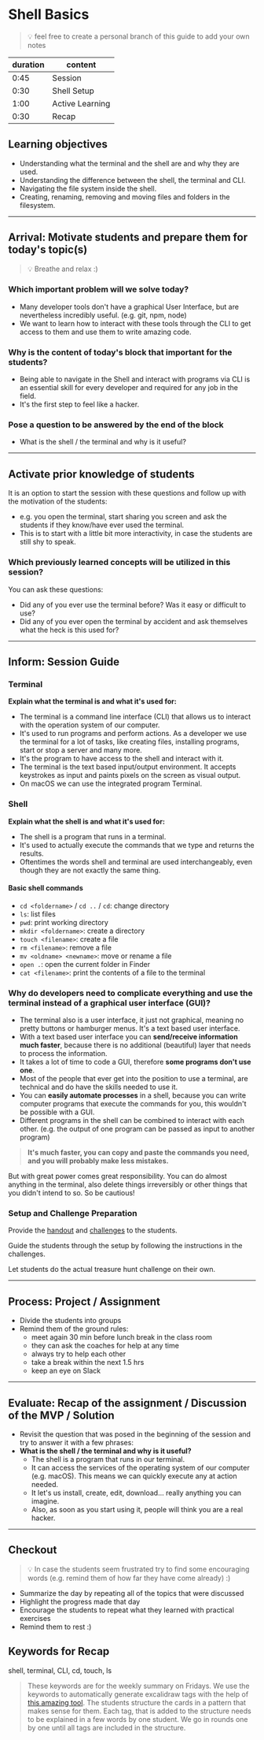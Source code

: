 # Shell Basics

> 💡 feel free to create a personal branch of this guide to add your own notes

| duration | content         |
| -------- | --------------- |
| 0:45     | Session         |
| 0:30     | Shell Setup     |
| 1:00     | Active Learning |
| 0:30     | Recap           |

## Learning objectives

- Understanding what the terminal and the shell are and why they are used.
- Understanding the difference between the shell, the terminal and CLI.
- Navigating the file system inside the shell.
- Creating, renaming, removing and moving files and folders in the filesystem.

---

## Arrival: Motivate students and prepare them for today's topic(s)

> 💡 Breathe and relax :)

### Which important problem will we solve today?

- Many developer tools don't have a graphical User Interface, but are nevertheless incredibly
  useful. (e.g. git, npm, node)
- We want to learn how to interact with these tools through the CLI to get access to them and use
  them to write amazing code.

### Why is the content of today's block that important for the students?

- Being able to navigate in the Shell and interact with programs via CLI is an essential skill for
  every developer and required for any job in the field.
- It's the first step to feel like a hacker.

### Pose a question to be answered by the end of the block

- What is the shell / the terminal and why is it useful?

---

## Activate prior knowledge of students

It is an option to start the session with these questions and follow up with the motivation of the
students:

- e.g. you open the terminal, start sharing you screen and ask the students if they know/have ever
  used the terminal.
- This is to start with a little bit more interactivity, in case the students are still shy to
  speak.

### Which previously learned concepts will be utilized in this session?

You can ask these questions:

- Did any of you ever use the terminal before? Was it easy or difficult to use?
- Did any of you ever open the terminal by accident and ask themselves what the heck is this used
  for?

---

## Inform: Session Guide

### Terminal

**Explain what the terminal is and what it's used for:**

- The terminal is a command line interface (CLI) that allows us to interact with the operation
  system of our computer.
- It's used to run programs and perform actions. As a developer we use the terminal for a lot of
  tasks, like creating files, installing programs, start or stop a server and many more.
- It's the program to have access to the shell and interact with it.
- The terminal is the text based input/output environment. It accepts keystrokes as input and
  paints pixels on the screen as visual output.
- On macOS we can use the integrated program Terminal.

### Shell

**Explain what the shell is and what it's used for:**

- The shell is a program that runs in a terminal.
- It's used to actually execute the commands that we type and returns the results.
- Oftentimes the words shell and terminal are used interchangeably, even though they are not
  exactly the same thing.

#### Basic shell commands

- `cd <foldername>` / `cd ..` / `cd`: change directory
- `ls`: list files
- `pwd`: print working directory
- `mkdir <foldername>`: create a directory
- `touch <filename>`: create a file
- `rm <filename>`: remove a file
- `mv <oldname> <newname>`: move or rename a file
- `open .`: open the current folder in Finder
- `cat <filename>`: print the contents of a file to the terminal

### Why do developers need to complicate everything and use the terminal instead of a graphical user interface (GUI)?

- The terminal also is a user interface, it just not graphical, meaning no pretty buttons or
  hamburger menus. It's a text based user interface.
- With a text based user interface you can **send/receive information much faster**, because
  there is no additional (beautiful) layer that needs to process the information.
- It takes a lot of time to code a GUI, therefore **some programs don't use one**.
- Most of the people that ever get into the position to use a terminal, are technical and do
  have the skills needed to use it.
- You can **easily automate processes** in a shell, because you can write computer programs that
  execute the commands for you, this wouldn't be possible with a GUI.
- Different programs in the shell can be combined to interact with each other. (e.g. the output
  of one program can be passed as input to another program)

> **It's much faster, you can copy and paste the commands you need, and you will probably make less
> mistakes.**

But with great power comes great responsibility. You can do almost anything in the terminal, also
delete things irreversibly or other things that you didn't intend to so. So be cautious!

### Setup and Challenge Preparation

Provide the [handout](shell-basics.md) and [challenges](challenges-shell-basics.md) to the students.

Guide the students through the setup by following the instructions in the challenges.

Let students do the actual treasure hunt challenge on their own.

---

## Process: Project / Assignment

- Divide the students into groups
- Remind them of the ground rules:
  - meet again 30 min before lunch break in the class room
  - they can ask the coaches for help at any time
  - always try to help each other
  - take a break within the next 1.5 hrs
  - keep an eye on Slack

---

## Evaluate: Recap of the assignment / Discussion of the MVP / Solution

- Revisit the question that was posed in the beginning of the session and try to answer it with a
  few phrases: <br>
- **What is the shell / the terminal and why is it useful?**
  - The shell is a program that runs in our terminal.
  - It can access the services of the operating system of our computer (e.g. macOS). This means we
    can quickly execute any at action needed.
  - It let's us install, create, edit, download... really anything you can imagine.
  - Also, as soon as you start using it, people will think you are a real hacker.

---

## Checkout

> 💡 In case the students seem frustrated try to find some encouraging words (e.g. remind them of
> how far they have come already) :)

- Summarize the day by repeating all of the topics that were discussed
- Highlight the progress made that day
- Encourage the students to repeat what they learned with practical exercises
- Remind them to rest :)

## Keywords for Recap

shell, terminal, CLI, cd, touch, ls

> These keywords are for the weekly summary on Fridays. We use the keywords to automatically
> generate excalidraw tags with the help of
> [this amazing tool](https://github.com/F-Kirchhoff/tag-cloud-generator). The students structure
> the cards in a pattern that makes sense for them. Each tag, that is added to the structure needs
> to be explained in a few words by one student. We go in rounds one by one until all tags are
> included in the structure.
